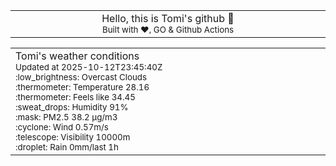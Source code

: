
<div align="center">
<table>
<tbody>
<td align="center">
<img width="2000" height="0"><br>
Hello, this is Tomi's github 👋<br>
<sup>Built with ❤️, GO & Github Actions</sup><br>
<img width="2000" height="0">
</td>
</tbody>
</table>
</div>
<table>
<tbody>
<td align="left">
<img width="2000" height="0"><br>
Tomi's weather conditions<br>
<sup>Updated at 2025-10-12T23:45:40Z</sup><br>
<sup>:low_brightness: Overcast Clouds</sup><br>
<sup>:thermometer: Temperature 28.16 </sup><br>
<sup>:thermometer: Feels like 34.45</sup><br>
<sup>:sweat_drops: Humidity 91%</sup><br>
<sup>:mask: PM2.5 38.2 μg/m3</sup><br>
<sup>:cyclone: Wind 0.57m/s </sup><br>
<sup>:telescope: Visibility 10000m </sup><br>
<sup>:droplet: Rain 0mm/last 1h </sup><br>
<img width="2000" height="0">
</td>
<td align="left">
<img width="2000" height="0"><br>
<br>
<img width="2000" height="0">
</td>
</tbody>
</table>
</div>
    